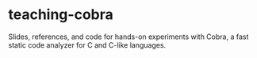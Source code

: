 # teaching-cobra
Slides, references, and code for hands-on experiments with Cobra, a fast static code analyzer for C and C-like languages.
